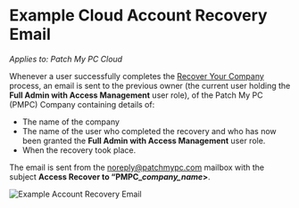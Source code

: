 # Example Cloud Account Recovery Email

_Applies to: Patch My PC Cloud_

Whenever a user successfully completes the [Recover Your Company](../../cloud-administration/manage-your-cloud-company/recover-your-cloud-company.md) process, an email is sent to the previous owner (the current user holding the **Full Admin with Access Management** user role), of the Patch My PC (PMPC) Company containing details of:

* The name of the company
* The name of the user who completed the recovery and who has now been granted the **Full Admin with Access Management** user role.
* When the recovery took place.

The email is sent from the [noreply@patchmypc.com](mailto:noreply@patchmypc.com) mailbox with the subject **Access Recover to “PMPC\_**_**company\_name**_**>**.

![Example Account Recovery Email](../../../_images/image%20%281979%29.png%20"Example%20Account%20Recovery%20Email")
